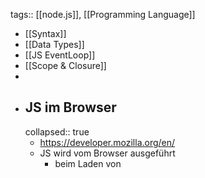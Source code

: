 tags:: [[node.js]], [[Programming Language]]

- [[Syntax]]
- [[Data Types]]
- [[JS EventLoop]]
- [[Scope & Closure]]
-
- ## JS im Browser
  collapsed:: true
	- https://developer.mozilla.org/en/
	- JS wird vom Browser ausgeführt
		- beim Laden von <script> tags in [[HTML]]
		- beim Laden von externen JS-Dateien
		- bei Browserevents (Maus, Tastatur, Touch,...)
	- ### Globaler Kontext
		- 1 Browser Tab = 1 **Window Objek**t im Browserspeicher
		- F5 erstellt das **Window Objek**t neu
		- ```
		  console.log("AHA!");
		  alert("Hallo Javascript");
		  setTimeout(/* … */);
		  setInterval(/* … */);
		  fetch(/* … */); // wird morgen relevantlocation.replace("/index.html"); // Browser springt zu index.html
		  history.back(); // Springe zur letzten Seite
		  history.forward() // Springe wieder zur aktuellen Seite
		  navigator.language; // "de-DE" Sprache des Browsers
		  
		  // "document" zeigt auf den DOM -> nächste Folie …
		  document.getElementById("button"); 
		  ```
	- ### DOM (Document Object Model)
	  collapsed:: true
		- bezeichnet die HTML Baustruktur
		- document beitet Zugriff auf das DOM
		- HTML und CSS können beliebig verändert werden
		- ![image.png](../assets/image_1674812848475_0.png)
		-
	- ### Die wichtigsten Attribute aller HTML Elemente
	  collapsed:: true
		- ```jsx
		  
		  const htmlElement = document.getElementById("myBtton"); 
		    
		  // Element verändern
		  htmlElement.innerText = "Code zwischen Start- und Endtag ersetzen";
		  htmlElement.append("<h1>Neu</h1>");
		  // Arbeiten mit CSS Styles
		  htmlElement.style = "background-color: #4CAF50; border: none; color: white;";
		  htmlElement.style.visibility = "hidden"; visible | hidden | collapse
		  // Best Practice: Arbeite mit CSS Class und setze Attribute nicht direkt!
		  htmlElement.classList.add("red");
		  htmlElement.classList.remove("red");
		  htmlElement.classList.toggle("red");
		  htmlElement.addEventListener("click", () => {});
		  
		  
		  ```
	- ### Weitere Zugriffsmethoden
	  collapsed:: true
		- **querySelector()** und **querySelectorAll()** erhalten als Argument eine CSS-Selektor-String.
		- ```jsx
		        
		  document.querySelector("input"); // das erste HtmlInputElement
		  document.querySelectorAll("#container.item"); 
		  
		  document.getElementById("id");
		  document.getElementsByName("name");
		  document.getElementsByClassName("class");
		  
		  ```
		- document repäsentiert das DOM
		- this.document liegt im Window Objekt
		- Der Code zeigt mögliche Zugriffsmethoden auf den DOM
		- querySelector() und querySelectorAll() sind neuer, besser Typisierten und am flexibelsten
		-
	- ### Events
	  collapsed:: true
		- EventListener und Events sind ähnlich wie in JAVA
		- Es existieren viele unterschiedliche Events
		- Unterschiedliche HTML Elemente haben unterschiedliche Events
		- ![image.png](../assets/image_1691002388954_0.png)
		- Du hast unterschiedliche Möglichkeiten eine EventListener zu registrieren.
		- Meist möchtest du dabei kein JS in deinen HTML Files.
		- ![image.png](../assets/image_1691002410220_0.png)
		-
- ## Kommunikation mit dem Webserver
  collapsed:: true
	- ### Der Begriff Webserver
	  collapsed:: true
		- Liefert Dokumente an Clients aus
			- HTML-Seiten an unseren Browser
			- Dasselbe mit CSS, JavaScript, JSON und Bilder
		- Andere Funktionen
			- Zugriffbeschränkungen (intern, extern)
			- Sicherheit (HTTPS)
			- Logs
			- Caching
	- ### Verarbeiten einer Anfrage
	  collapsed:: true
		- ![Bildschirmfoto 2023-08-02 um 20.55.20.png](../assets/Bildschirmfoto_2023-08-02_um_20.55.20_1691002521720_0.png)
			-
	- ### HTML Link
	  collapsed:: true
		- Browser lädt eine Seite vom Webserver
		- Per HTTP-GET
		- Ganze Seite wir neu geladen (neuer DOM wird erstellt)
		- ![image.png](../assets/image_1691002565385_0.png)
		- ![Bildschirmfoto 2023-08-02 um 20.56.11.png](../assets/Bildschirmfoto_2023-08-02_um_20.56.11_1691002575329_0.png)
			-
	- ### HTML Formulare
	  collapsed:: true
		- Browser lädt eine Seite vom Webserver
		- Benutzereingaben werden als Key/Value Pairs mitgesendet
		- Ganze Seite wir neu geladen
		- *method* = GET oder POST (GET ist Default)
		- *action* = URL des Request Empfängers
		- ![image.png](../assets/image_1691002621159_0.png)
		-
	- ### Fetch API
	  collapsed:: true
		- `await fetch(url)`
		- Laden von Serverresourcen mittels JS (JSON, HTML, Bilder, …)  Typischste Anwendung: CRUD Operationen bei einer Rest-API
		- Nur Teile einer Seite können neu geladen werden. Bessere UX!
		- ![image.png](../assets/image_1691002673984_0.png)
		- ### Read
			- ![image.png](../assets/image_1691002714609_0.png)
			- ![image.png](../assets/image_1691002721420_0.png)
		- ### Create
			- ![image.png](../assets/image_1691002752239_0.png)
		- ### Update und Delete
			- ![image.png](../assets/image_1691002764293_0.png)
			- ![image.png](../assets/image_1691002769317_0.png)
		-
	- ### Asynchrone Methoden
	  collapsed:: true
		- **await** darf nur in asynchronen Funktionen verwendet werden
		- Asynchrone Funktionen sind mit dem Keyword **async** markiert.
		- ![image.png](../assets/image_1691002807350_0.png)
		-
- ## Datentypen
  collapsed:: true
	- Einfacher als bei Java
	- Es wird nicht zwischen Integer und Double unterschieden
	- ![Bildschirmfoto 2023-08-02 um 20.40.04.png](../assets/Bildschirmfoto_2023-08-02_um_20.40.04_1691001606909_0.png){:height 141, :width 524}
	- ### String
	  collapsed:: true
		- ```jsx
		  
		  let text = "John";                 // Datentyp: String
		  let text2 = text + " " + "Doe";
		  let text3 = `Hey ${text}`;	// Template String
		  let text4 = `overlay ${menu.isOpen ? "" : "hidden"}`;
		  let char = text[0]                 
		  let size = text.length;       
		  // Datentyp: Number
		  text = text.substring(2, 2) 
		  text = text.toUpperCase();
		  text = text.replace("John", "Sam");
		  
		  
		  ```
- ## Syntax
  collapsed:: true
	- **Eingebettet im HTML**:` <script>… </script>`
	- Ähnliche Syntax wie Java
	- Schwach typisiert (Keine Angaben von Datentypen im Code)
	- Semikolons sind optional
	- ![image.png](../assets/image_1691001483673_0.png){:height 567, :width 445}
		- ### Variablen
			- “**let**“ deklariert eine Variable
			- “**const**“ deklariert eine Konstante
			- “**var**“ deklariert globale Variablen und sollte nicht mehr verwendet werden
			- Variable ohne Zuweisung sind ‘**’undefined**’’
			- Falls möglich verwende “**const**“, sonst “**let**“
			- ![Bildschirmfoto 2023-08-02 um 20.39.15.png](../assets/Bildschirmfoto_2023-08-02_um_20.39.15_1691001558034_0.png)
		- ### Steuerlogik
			- ```jsx
			  
			  if (bedingung) {
			    anweisungen;
			  } else if (bedingung) {
			    anweisungen;
			  } else {
			    anweisungen;
			  }
			  
			  ```
			- ```jsx
			  switch (variable) {
			    case wert1:
			      anweisungen;
			      break;
			    case wert2:
			      anweisungen;
			      break;
			    default:
			      anweisungen;
			  }
			  ```
			- ```jsx
			  while (bedingung) {
			    anweisungen;
			    break;
			    continue;
			  }
			  do {
			    anweisungen;
			  } while (bedingung);
			  
			  ```
			- ```jsx
			  for (let schritt = 0; schritt < 5; schritt++) {
			    anweisungen;
			  }
			  ```
			- ```jsx
			  try {
			    anweisungen;
			  } catch (exception) {
			    anweisungen;
			  } finally {
			    anweisungen;
			  }
			  throw new Error("...");
			  
			  
			  ```
		- ### Vergleichsoperatoren
		  collapsed:: true
			- Vergleiche immer mit `===`
			- `==` vergleicht nur den Wert
			- `===` vergleicht den Wert und den Typ
			- ```jsx
			  let x = 10;
			  let y = "10"
			  if (x == y) { /* x ist hier gleich wie y */ }
			  if (x === y) { /* x ist hier nicht gleich wie y */ }
			  if (x != y) { }
			  if (x !== y) { }
			  
			  ```
			-
		- ### Array
		  collapsed:: true
			- ```jsx
			  
			  const cars = ["Saab", "Volvo", "BMW"];
			  cars[0] = "Audi";
			  let myCar = cars[2];
			  
			  let size = cars.length;
			  
			  cars.push("Audi"); 	// Fügt ein Element hinzu
			  let car = cars.pop(); 	// Löscht das letzte Element
			  for (let x of cars) {
			    text += x;
			  }
			  
			  cars.forEach(car => {
			    text += `<p>${car}</p>`;
			  });
			  
			  
			  ```
		- ### Klassen
		  collapsed:: true
			- JS kennt Klassen ähnlich wie Java.
			- Verwende wenn möglich **keine Klassen**, sondern **JS Objekte!**
			- ```jsx
			  
			  class Car {
			    constructor(brand) {
			      this.carname = brand;
			    }
			    present() {
			      return 'I have a ' + this.carname;
			    }
			  }
			  class Model extends Car {
			    constructor(brand, mod) {
			      super(brand);
			      this.model = mod;
			    }
			    show() {
			      return this.present() + ', it is a ' + this.model;
			    }
			  }
			  
			  mycar = new Model("Ford", "Mustang");
			  mycar.present();
			  
			  
			  ```
		- ### JS Objekt
		  collapsed:: true
			- Entspricht dem Objekt bei Java
			- Assoziatives Array (Key-Value Pairs)
			- Kapselt Daten, manchmal auch Verhalten
			- JS Objekte sind viel flexibler
			- ```jsx
			        
			    const ronald = {
			        vorname: "Ronald",
			        nachname: "Reagan",
			        männlich: true,
			        AnzahlKinder: 3,
			        Geburtsdatum: "1911-02-06",
			        Partei:
			        {
			          Name: "Republican Party",
			          Hauptsitz: "Washington, D.C.",
			          Gründungsdatum: "1854-03-20",
			          Gründungsort: "Ripon"
			        },
			        Amt: "US-Präsident"
			      };
			  
			  
			  ```
			- JS Objekte sind **dynamisch** typisiert. Attribute und Methoden können jederzeit hinzugefügt werden.
				- ```jsx
				  //beispiel1
				  const user = {
				  
				    name: "Mario",
				    login: "admin",
				     
				    getName() {
				        return this.name
				    }
				  }
				  let userName = user.name;
				  let userName = user["name"];
				  let userName = user.getName();
				  
				  
				  //beispiel2
				  user.password = "1234";
				  let userPassword = user.password;
				  user.setName = function(newName) {
				    this.name = newName;
				  }
				  user.setName("Luigi");
				  
				  
				  ```
				- Der Code zeigt, wie man bei Js Object Literals nach der Erstellung Attribute und
				  Funktionen dynamisch hinzufügen kann.
				- Das „this“-Keyword innerhalb eines Js Object Literals zeigt, wie bei Java auf die
				  Instanz.
				-
- ## Increment Operators
  collapsed:: true
	- In JavaScript, the `++count` and `count++` expressions both increment the value of the variable `count` by 1, but they do so in slightly different ways due to the position of the increment operator (`++`).
	- ### Prefix Increment `++count`
		- The variable `count` is incremented by 1 before its value is used in the expression.
		- First, the variable `count` is increased by 1.
		- Then, the new value of `count` is returned and used in the expression.
		- ```javascript
		  let count = 5;
		  let result = ++count; // count is incremented to 6, then result is assigned the value 6
		  console.log(result); // 6
		  console.log(count);  // 6
		  ```
	- ### Postfix Increment `count++`
		- The variable `count` is incremented by 1 after its value is used in the expression.
		- First, the current value of `count` is returned and used in the expression.
		- Then, the variable `count` is increased by 1.
		- ```javascript
		  let count = 5;
		  let result = count++; // result is assigned the value 5, then count is incremented to 6
		  console.log(result); // 5
		  console.log(count);  // 6
		  ```
	- ### Use Case:
		- **Using Prefix Increment in a Loop**:
			- Here, `++i` increments `i` before the condition check in each iteration.
			- ```javascript
			  for (let i = 0; i < 5; ++i) {
			    console.log(i); // Prints 0, 1, 2, 3, 4
			  }
			  ```
		- **Using Postfix Increment in a Loop**:
			- Here, `i++` increments `i` after the condition check in each iteration.
			- ```javascript
			  for (let i = 0; i < 5; i++) {
			    console.log(i); // Prints 0, 1, 2, 3, 4
			  }
			  ```H
				-
	- ### Choosing Between `++count` and `count++`:
		- Use **`++count`** if you need the incremented value immediately in the expression.
		- Use **`count++`** if you need the original value before it is incremented in the expression.
- ## Strict mode `use strict`
  collapsed:: true
	- Is a directive that helps you write more secure and error-free code by enabling strict mode.
	- When you use strict mode, it changes the way JavaScript operates in the following ways
		- **Prevents the use of undeclared variables**: You must declare all variables with `var`, `let`, or `const`. This helps avoid accidental global variables.
		- **Disallows duplicate parameter names**: You can't have function parameters with the same name, which helps prevent confusion and potential errors in your code.
		- **Throws errors for unsafe actions**: Certain actions that JavaScript normally allows, but can lead to bugs or security issues, will throw errors in strict mode. For example, assigning a value to a non-writable property or using a variable/object before declaring it.
		- **Changes in `this` behavior**: In functions, `this` will be `undefined` if the function is called without an object context, instead of defaulting to the global object (like `window` in browsers).
- ## Promise, await und async
  collapsed:: true
	- ### Was ist ein Callback-Funktion?
	  collapsed:: true
		- Eine **Callback-Funktion** ist eine Funktion, welche als Argument übergeben wird.
		- Beispiel:
			- *setTimeout() *startet eine **Callback-Funktion** nach 10 Millisekunden
			- ![image.png](../assets/image_1691002988948_0.png)
	- ### Threads bei JS
		- JS läuft standardmässig auf dem UI Thread
		- UI Thread blockiert === Browser eingefroren
		- Langanhaltende Tasks **müssen** asynchron ausgeführt werden
		- ==asynchron== im Sinne von parallel, auf einem weiteren Thread
		- Der Code zeigt, wie mit einer Endlosschleife der Browser eingefroren wird.
			- ![image.png](../assets/image_1691003554782_0.png){:height 351, :width 295}
	- ### Asynchron Funktionen
		- Eine **asynchrone Funktionen** wird auf einem eigenen Threads ausgeführt.
			- 1. Start asynchrone Funktion 1
			- 2. Start asynchrone Funktion 2
			- 3. Asynchrone Funktion 1 wird ausgeführt
			- 4. Asynchrone Funktion 2 wird ausgeführt
			- 5. Asynchrone Funktion 1 ist fertig
			- 6. Asynchrone Funktion 2 ist fertig
			- 7.…
		- ![image.png](../assets/image_1691003659372_0.png){:height 351, :width 407}
			- Eine Funktion bei JS wird durch das Keyword «async» zu einer asynchronen Funktion.
			- Der Code zeigt zwei Schreibweise einer asynchronen Funktion.
	- ### Promise
		- Asynchrone Funktionen geben ein **Promise****<T>** zurück. Dies ist ein Platzhalter für ein Versprechen, dass vielleicht erfüllt wird, vielleicht aber auch nicht.
		- Erläuterung zu Promise: https://www.w3schools.com/js/js_promise.asp
		- Erläuterung zu fetch(): https://developer.mozilla.org/en-US/docs/Web/API/fetch
		- ![image.png](../assets/image_1691003731974_0.png)
		- *promise.then**(**thenCallback**) : **Promise**<T>*
		- *promise.catch**(**catchCallback**) : **Promise**<T>*
		- *thenCallback* wird mit dem Resultat aufgerufen, falls der Code ohne Exception durchgelaufen ist.
		- *catchCallback* im Falle einer Exception.
		- ![image.png](../assets/image_1691003821605_0.png)
			- Ein Promise Objekt kennt zwei Methoden, then() und catch().  Beide Methoden geben jeweils wieder ein Promise Objekt zurück, dadurch können die Aufrufe aneinandergereiht werden.
			- Then() nimmt als Argument eine Callback-Funktion entgegen, welche im Erfolgsfall mit
			  dem Resultat der asynchronen Funktion aufgerufen wird.
			- Catch() nimmt als Argument eine Callback-Funktion entgegen, welche im Exceptionfall mit der Excption der asynchronen Funktion aufgerufen wird.
- ## `this` Keyword
	- The value of the `this` keyword is the global object
	- ### The value of the ==this== keyword in:
		- **Regular Functions**:  is *the object on which the function is invoked*
		- **Arrow Functions:** is *determined by the lexical environment in which the arrow function was defined*
		- **Classes:** in constructor functions or classes is *the value of the newly created instance*
		- **Event handler:** using a regular function is *the element that received the event*